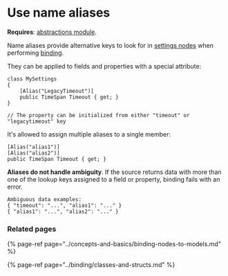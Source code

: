 # Use name aliases

**Requires**: [abstractions module](../modules/abstractions.md).

Name aliases provide alternative keys to look for in [settings nodes](../concepts-and-basics/settings-nodes/) when performing [binding](../concepts-and-basics/binding-nodes-to-models.md).

They can be applied to fields and properties with a special attribute:

```text
class MySettings 
{
    [Alias("LegacyTimeout")]
    public TimeSpan Timeout { get; }
}

// The property can be initialized from either "timeout" or "legacytimeout" key
```

It's allowed to assign multiple aliases to a single member:

```text
[Alias("alias1")]
[Alias("alias2")]
public TimeSpan Timeout { get; }
```

**Aliases do not handle ambiguity**. If the source returns data with more than one of the lookup keys assigned to a field or property, binding fails with an error.

```text
Ambiguous data examples:
{ "timeout": "...", "alias1": "..." }
{ "alias1": "...", "alias2": "..." }
```

### Related pages

{% page-ref page="../concepts-and-basics/binding-nodes-to-models.md" %}

{% page-ref page="../binding/classes-and-structs.md" %}

